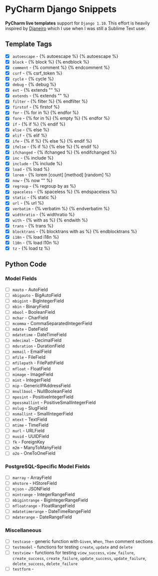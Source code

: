 # PyCharm Django Snippets

**PyCharm live templates** support for `Django 1.10`. This effort is heavily inspired by [Djaneiro](https://github.com/squ1b3r/Djaneiro) which I use when I was still a Sublime Text user.

## Template Tags

- [x] `autoescape` - {% autoescape %} {% autoescape %}
- [x] `block` - {% block %} {% endblock %}
- [x] `comment` - {% comment %} {% endcomment %}
- [x] `csrf` - {% csrf_token %}
- [x] `cycle` - {% cycle %}
- [x] `debug` - {% debug %}
- [x] `ext` - {% extends "" %}
- [x] `extends` - {% extends "" %}
- [x] `filter` - {% filter %} {% endfilter %}
- [x] `firstof` - {% firstof %}
- [x] `for` - {% for in %} {% endfor %}
- [x] `fore` - {% for in %} {% empty %} {% endfor %}
- [x] `if` - {% if %} {% endif %}
- [x] `else` - {% else %}
- [x] `elif` - {% elif %}
- [x] `ife` - {% if %} {% else %} {% endif %}
- [x] `ifelse` - {% if %} {% else %} {% endif %}
- [x] `ifchanged` - {% ifchanged %} {% endifchanged %}
- [x] `inc` - {% include %}
- [x] `include` - {% include %}
- [x] `load` - {% load %}
- [x] `lorem` - {% lorem [count] [method] [random] %}
- [x] `now` - {% now "" %}
- [x] `regroup` - {% regroup by as %}
- [x] `spaceless` - {% spaceless %} {% endspaceless %}
- [x] `static` - {% static %}
- [x] `url` - {% url %}
- [x] `verbatim` - {% verbatim %} {% endverbatim %}
- [x] `widthratio` - {% widthratio %}
- [x] `with` - {% with as %} {% endwith %}
- [x] `trans` - {% trans %}
- [x] `blocktrans` - {% blocktrans with as %} {% endblocktrans %}
- [x] `i18n` - {% load i18n %}
- [x] `l10n` - {% load l10n %}
- [x] `tz` - {% load tz %}

## Python Code

### Model Fields

- [ ] `mauto` - AutoField
- [ ] `mbigauto` - BigAutoField
- [ ] `mbigint` - BigIntegerField
- [ ] `mbin` - BinaryField
- [ ] `mbool` - BooleanField
- [ ] `mchar` - CharField
- [ ] `mcomma` - CommaSeparatedIntegerField
- [ ] `mdate` - DateField
- [ ] `mdatetime` - DateTimeField
- [ ] `mdecimal` - DecimalField
- [ ] `mduration` - DurationField
- [ ] `memail` - EmailField
- [ ] `mfile` - FileField
- [ ] `mfilepath` - FilePathField
- [ ] `mfloat` - FloatField
- [ ] `mimage` - ImageField
- [ ] `mint` - IntegerField
- [ ] `mip` - GenericIPAddressField
- [ ] `mnullbool` - NullBooleanField
- [ ] `mposint` - PositiveIntegerField
- [ ] `mpossmallint` - PositiveSmallIntegerField
- [ ] `mslug` - SlugField
- [ ] `msmallint` - SmallIntegerField
- [ ] `mtext` - TextField
- [ ] `mtime` - TimeField
- [ ] `murl` - URLField
- [ ] `muuid` - UUIDField
- [ ] `fk` - ForeignKey
- [ ] `m2m` - ManyToManyField
- [ ] `o2o` - OneToOneField

### PostgreSQL-Specific Model Fields 
- [ ] `marray` - ArrayField
- [ ] `mhstore` - HStoreField
- [ ] `mjson` - JSONField
- [ ] `mintrange` - IntegerRangeField
- [ ] `mbigintrange` - BigIntegerRangeField
- [ ] `mfloatrange` - FloatRangeField
- [ ] `mdatetimerange` - DateTimeRangeField
- [ ] `mdaterange` - DateRangeField

### Miscellaneous

- [ ] `testcase` - generic function with `Given`, `When`, `Then` comment sections
- [ ] `testmodel` - functions for testing `create`, `update` and `delete`
- [ ] `testview` - functions for testing `view_success`, `view_failure`, `create_success`, `create_failure`, `update_success`, `update_failure`, `delete_success`, `delete_failure`
- [ ] `testform` - 